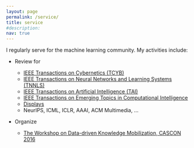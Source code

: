 ```yaml
---
layout: page
permalink: /service/
title: service
#description: 
nav: true
---
```


I regularly serve for the machine learning community. 
My activities include: 
- Review for
    - [IEEE Transactions on Cybernetics (TCYB)](https://ieeexplore.ieee.org/xpl/RecentIssue.jsp?punumber=6221036)
    - [IEEE Transactions on Neural Networks and Learning Systems (TNNLS)](https://ieeexplore.ieee.org/xpl/RecentIssue.jsp?punumber=5962385)
    - [IEEE Transactions on Artificial Intelligence (TAI)](https://ieeexplore.ieee.org/xpl/RecentIssue.jsp?punumber=9078688)
    - [IEEE Transactions on Emerging Topics in Computational Intelligence](https://ieeexplore.ieee.org/xpl/RecentIssue.jsp?punumber=7433297)
    - [Displays](https://www.journals.elsevier.com/displays)
    - NeurIPS, ICML, ICLR, AAAI, ACM Multimedia, ...

- Organize
    - [The Workshop on Data-driven Knowledge Mobilization, CASCON 2016](https://dl.acm.org/doi/10.5555/3049877.3049908)

<!---
    - [NeurIPS-2022](https://nips.cc/Conferences/2022)
    - [ICML-2022](https://icml.cc/Conferences/2022/)
    - [AAAI-2022](https://aaai.org/Conferences/AAAI-22/)
    - [NeurIPS-2021](https://nips.cc/Conferences/2021)
    - [AAAI-2021](https://iclr.cc/Conferences/2021/) 
    - [ICML-2021](https://icml.cc/Conferences/2021)
    - [NeurIPS-2020](https://nips.cc/Conferences/2020)
    - [ICML-2020](https://icml.cc/Conferences/2020/) 
-->

